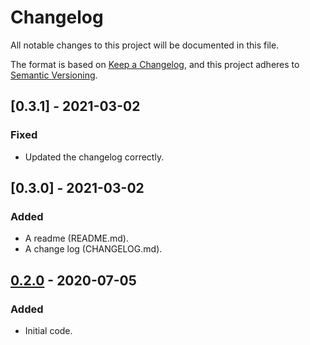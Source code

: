# Changelog
All notable changes to this project will be documented in this file.

The format is based on [Keep a Changelog](https://keepachangelog.com/en/1.0.0/),
and this project adheres to [Semantic Versioning](https://semver.org/spec/v2.0.0.html).

## [0.3.1] - 2021-03-02
### Fixed
- Updated the changelog correctly.

## [0.3.0] - 2021-03-02
### Added
- A readme (README.md).
- A change log (CHANGELOG.md).

## [0.2.0] - 2020-07-05
### Added
- Initial code.

[Unreleased]: https://github.com/kstrohbeck/maestro-rs/compare/v0.2.0...HEAD
[0.2.0]: https://github.com/kstrohbeck/maestro-rs/releases/tag/v0.2.0
